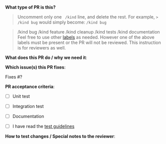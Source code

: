 **What type of PR is this?**
> Uncomment only one ` /kind` line, and delete the rest.
> For example, `> /kind bug` would simply become: `/kind bug`

> /kind bug
> /kind feature
> /kind cleanup
> /kind tests
> /kind documentation
> Feel free to use other [labels](https://github.com/redhat-developer/odo/labels) as needed. However one of the above labels must be present or the PR will not be reviewed. This instruction is for reviewers as well.

**What does this PR do / why we need it**:

**Which issue(s) this PR fixes**:

Fixes #?

**PR acceptance criteria**:

- [ ] Unit test 

- [ ] Integration test 

- [ ] Documentation 

- [ ] I have read the [test guidelines](https://github.com/redhat-developer/odo/blob/master/docs/dev/test-architecture.adoc)

**How to test changes / Special notes to the reviewer**:
